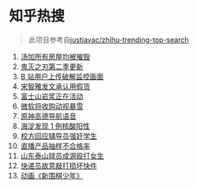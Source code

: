 # 知乎热搜

> 此项目参考自[justjavac/zhihu-trending-top-search](https://github.com/justjavac/zhihu-trending-top-search/blob/main/utils.ts)

<!-- BEGIN -->
  <!-- 最后更新时间:Tue Jan 18 2022 22:16:55 GMT+0000 (Coordinated Universal Time) -->
  1. [汤加所有房屋均被摧毁](https://www.zhihu.com/search?q=汤加)
1. [鬼灭之刃第二季更新](https://www.zhihu.com/search?q=鬼灭之刃)
1. [B 站用户上传破解监控画面](https://www.zhihu.com/search?q=b站监控画面)
1. [宋智雅发文承认用假货](https://www.zhihu.com/search?q=宋智雅)
1. [富士山岩浆正在活动](https://www.zhihu.com/search?q=富士山)
1. [微软将收购动视暴雪](https://www.zhihu.com/search?q=微软收购动视暴雪)
1. [原神高德导航语音](https://www.zhihu.com/search?q=原神)
1. [海淀发现 1 例核酸阳性](https://www.zhihu.com/search?q=北京疫情)
1. [校方回应辅导员强奸学生](https://www.zhihu.com/search?q=辅导员强奸女学生)
1. [直播产品抽样不合格率](https://www.zhihu.com/search?q=直播产品不合格)
1. [山东泰山球员成源殴打女生](https://www.zhihu.com/search?q=成源)
1. [快递员故意敲打损坏快件](https://www.zhihu.com/search?q=快递员故意损坏快件)
1. [动画《新围棋少年》](https://www.zhihu.com/search?q=新围棋少年)
  <!-- END -->